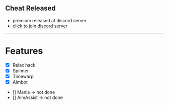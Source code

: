 ## Cheat Released
- premium released at discord server
- [click to join discord server](https://discord.gg/qfH3rMQCk4)
-----

# Features
- [X] Relax hack
- [X] Spinner
- [X] Timewarp
- [X] Aimbot
- [] Mania -> not done
- [] AimAssist -> not done
